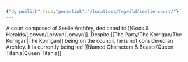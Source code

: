 ```yaml
---
{"dg-publish":true,"permalink":"/locations/feywild/seelie-court/"}
---
```


A court composed of Seelie Archfey, dedicated to [[Gods & Heralds/Lorwyn/Lorwyn\|Lorwyn]]. Despite [[The Party/The Korrigan/The Korrigan\|The Korrigan]] being on the council, he is not considered an Archfey. It is currently being led [[Named Characters & Beasts/Queen Titania\|Queen Titania]]